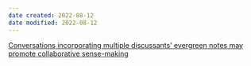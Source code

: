 ```yaml
---
date created: 2022-08-12
date modified: 2022-08-12
---
```

[Conversations incorporating multiple discussants’ evergreen notes may promote collaborative sense-making](https://notes.andymatuschak.org/z8NiytpoGGuh8okwPaca2qnScvc5xCqnS6JBN)
